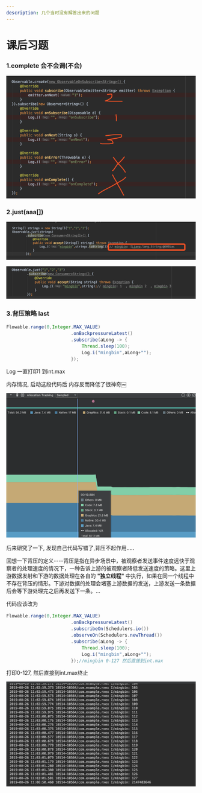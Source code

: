 ```yaml
---
description: 几个当时没有解答出来的问题
---
```


# 课后习题

### 1.complete 会不会调\(不会\)

![](.gitbook/assets/image%20%2812%29.png)

### 2.just\(aaa\[\]\)

![](.gitbook/assets/image%20%281%29.png)

![](.gitbook/assets/image%20%285%29.png)

### 3.背压策略 last

```java
Flowable.range(0,Integer.MAX_VALUE)
                        .onBackpressureLatest()
                        .subscribe(aLong -> {
                            Thread.sleep(100);
                            Log.i("mingbin",aLong+"");
                        });
```

Log 一直打印1 到int.max

内存情况, 启动这段代码后  内存反而降低了很神奇￼

![](.gitbook/assets/image%20%2811%29.png)

后来研究了一下, 发现自己代码写错了,背压不起作用.....

回想一下背压的定义----背压是指在异步场景中，被观察者发送事件速度远快于观察者的处理速度的情况下，一种告诉上游的被观察者降低发送速度的策略。这里上游数据发射和下游的数据处理在各自的 **"独立线程"** 中执行，如果在同一个线程中不存在背压的情形。下游对数据的处理会堵塞上游数据的发送，上游发送一条数据后会等下游处理完之后再发送下一条。...

代码应该改为

```java
Flowable.range(0,Integer.MAX_VALUE)
                        .onBackpressureLatest()
                        .subscribeOn(Schedulers.io())
                        .observeOn(Schedulers.newThread())
                        .subscribe(aLong -> {
                            Thread.sleep(100);
                            Log.i("mingbin",aLong+"");
                        });//mingbin 0-127 然后直接到int.max
```

打印0-127, 然后直接到int.max终止

![](.gitbook/assets/image.png)

